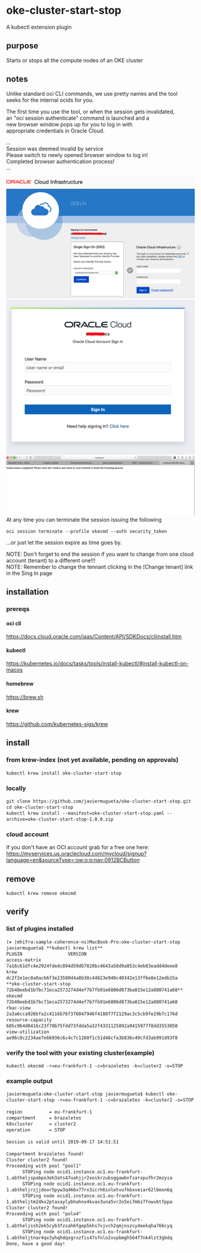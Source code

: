 # oke-cluster-start-stop
A kubectl extension plugin

## purpose
Starts or stops all the compute nodes of an OKE cluster
## notes
Unlike standard oci CLI commands, we use pretty names and the tool  
seeks for the internal ocids for you.  

The first time you use the tool, or when the session gets invalidated,  
an "oci session authenticate" command is launched and a  
new browser window pops up for you to log in with  
appropriate credentials in Oracle Cloud.  

...  
Session was deemed invalid by service  
    Please switch to newly opened browser window to log in!  
    Completed browser authentication process!  
...  

![Click on Continue](https://github.com/javiermugueta/oke-cluster-start-stop/blob/master/a.jpg)
<br>
![Sign in](https://github.com/javiermugueta/oke-cluster-start-stop/blob/master/c.jpg)
<br>
![Close the browser tab when done](https://github.com/javiermugueta/oke-cluster-start-stop/blob/master/b.jpg)
<br>
At any time you can terminate the session issuing the following  
```
oci session terminate --profile okecmd --auth security_token
```
...or just let the session expire as time goes by.  

NOTE: Don't forget to end the session if you want to change from one cloud account (tenant) to a different one!!!  
NOTE: Remember to change the tennant clicking in the [Change tenant] link in the Sing In page
## installation 
### prereqs
#### oci cli
https://docs.cloud.oracle.com/iaas/Content/API/SDKDocs/cliinstall.htm
#### kubectl
https://kubernetes.io/docs/tasks/tools/install-kubectl/#install-kubectl-on-macos
#### homebrew
https://brew.sh
#### krew
https://github.com/kubernetes-sigs/krew <br>
## install
### from krew-index (not yet available, pending on approvals)
```
kubectl krew install oke-cluster-start-stop
```
### locally
```
git clone https://github.com/javiermugueta/oke-cluster-start-stop.git
cd oke-cluster-start-stop
kubectl krew install --manifest=oke-cluster-start-stop.yaml --archive=oke-cluster-start-stop-1.0.0.zip
```
### cloud account
If you don't have an OCI account grab for a free one here: https://myservices.us.oraclecloud.com/mycloud/signup?language=en&sourceType=:ow:o:p:nav:0912BCButton  

## remove
```
kubectl krew remove okecmd
```
## verify
### list of plugins installed
```
(⎈ |mhifra:sample-coherence-ns)MacBook-Pro:oke-cluster-start-stop javiermugueta$ **kubectl krew list**
PLUGIN                 VERSION
access-matrix          7a16c61dfc4e2924fdedc894d59db7820bc4643a58d9a853c4eb83eadd4deee8
krew                   dc2f2e1ec8a0acb6f3e23580d4a8b38c44823e948c40342e13ff6e8e12edb15a
**oke-cluster-start-stop 72b48eebd1b7bc71eca2573274d4ef7b7fb91e6806d873ba815e12a880741a68**
okecmd                 72b48eebd1b7bc71eca2573274d4ef7b7fb91e6806d873ba815e12a880741a68
rbac-view              2a3a6cca926bfa2c4116b76f376047946f4188f7f2129ac3c5cb9fe29b7c176d
resource-capacity      685c964d0416c23f70b75fdd73fdda5a32f4331125892a9415977f8dd3553050
view-utilization       ae96c8c2234ae7e66936c6c4c7c1260f1c51d46cfa3b836c49cfd3ab991d93f8
```
### verify the tool with your existing cluster(example)
```
kubectl okecmd -r=eu-frankfurt-1 -c=brazaletes -k=cluster2 -o=STOP
```

### example output
```
javiermugueta:oke-cluster-start-stop javiermugueta$ kubectl oke-cluster-start-stop -r=eu-frankfurt-1 -c=brazaletes -k=cluster2 -o=STOP

region          = eu-frankfurt-1
compartment     = brazaletes
k8scluster      = cluster2
operation       = STOP

Session is valid until 2019-09-17 14:51:51

Compartment brazaletes found!
Cluster cluster2 found!
Proceeding with pool "pool1"
      STOPing node ocid1.instance.oc1.eu-frankfurt-1.abtheljspabpo3eh3ats47uahjjr2xoikrzubsggawbnfzarxpufhr2mzyia
      STOPing node ocid1.instance.oc1.eu-frankfurt-1.abtheljrzjjdoor5pyw3q466x77rx3icrh6inlotvufkbxveiar62lbmxn6q
      STOPing node ocid1.instance.oc1.eu-frankfurt-1.abtheljtm24kx2ptaxaylybhahnx4kvax3una5vr2o5ei7mbz7fowvbtfppa
Cluster cluster2 found!
Proceeding with pool "polo4"
      STOPing node ocid1.instance.oc1.eu-frankfurt-1.abtheljssh2ek5cyb3fzsah6fgep5khs7vjvch2qmjnszcy4eekqha766cyq
      STOPing node ocid1.instance.oc1.eu-frankfurt-1.abtheljtnar4qx3yhqhdqxgrxzfis47sfnlo2xvpbmgh564f7nk4lzt3gbdq
Done, have a good day!
```
